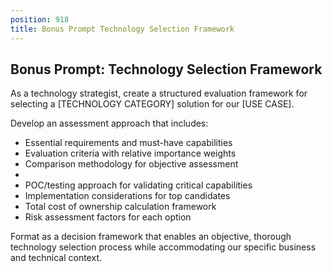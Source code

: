 ```yaml
---
position: 918
title: Bonus Prompt Technology Selection Framework
---
```


## Bonus Prompt: Technology Selection Framework

As a technology strategist, create a structured evaluation framework for selecting a [TECHNOLOGY CATEGORY] solution for our [USE CASE].





Develop an assessment approach that includes:

- Essential requirements and must-have capabilities
- Evaluation criteria with relative importance weights
- Comparison methodology for objective assessment
- 
- POC/testing approach for validating critical capabilities
- Implementation considerations for top candidates
- Total cost of ownership calculation framework
- Risk assessment factors for each option




Format as a decision framework that enables an objective, thorough technology selection process while accommodating our specific business and technical context.